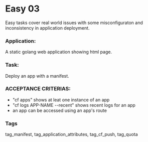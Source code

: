# Easy 03
Easy tasks cover real world issues with some misconfiguraton 
and inconsistency in application deployment.

### Application:
A static golang web application showing html page. 

### Task:
Deploy an app with a manifest.

### ACCEPTANCE CRITERIAS:
- "cf apps" shows at leat one instance of an app
- "cf logs APP-NAME --recent" shows recent logs for an app
- an app can be accessed using an app's route

### Tags
tag_manifest, tag_application_attributes, tag_cf_push, tag_quota
